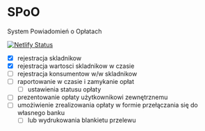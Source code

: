 # SPoO
System Powiadomień o Opłatach

[![Netlify Status](https://api.netlify.com/api/v1/badges/795bf3db-c89d-4340-ae60-ffa8bab5e7a3/deploy-status)](https://spoo.netlify.com)


 - [x] rejestracja skladnikow 
 - [x] rejestracja wartosci skladnikow w czasie 
 - [ ] rejestracja konsumentow w/w skladnikow
 - [ ] raportowanie w czasie i zamykanie opłat
    - [ ] ustawienia statusu opłaty
 - [ ] prezentowanie opłaty użytkownikowi zewnętrznemu
 - [ ] umożiwienie zrealizowania opłaty w formie przełączania się do własnego banku 
    - [ ] lub wydrukowania blankietu przelewu
